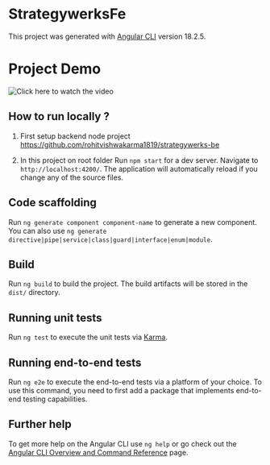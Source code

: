 # StrategywerksFe

This project was generated with [Angular CLI](https://github.com/angular/angular-cli) version 18.2.5.

# Project Demo

![Click here to watch the video](strategywerks-demo.gif)

## How to run locally ?

1. First setup backend node project https://github.com/rohitvishwakarma1819/strategywerks-be

2. In this project on root folder Run `npm start` for a dev server. Navigate to `http://localhost:4200/`. The application will automatically reload if you change any of the source files.

## Code scaffolding

Run `ng generate component component-name` to generate a new component. You can also use `ng generate directive|pipe|service|class|guard|interface|enum|module`.

## Build

Run `ng build` to build the project. The build artifacts will be stored in the `dist/` directory.

## Running unit tests

Run `ng test` to execute the unit tests via [Karma](https://karma-runner.github.io).

## Running end-to-end tests

Run `ng e2e` to execute the end-to-end tests via a platform of your choice. To use this command, you need to first add a package that implements end-to-end testing capabilities.

## Further help

To get more help on the Angular CLI use `ng help` or go check out the [Angular CLI Overview and Command Reference](https://angular.dev/tools/cli) page.
